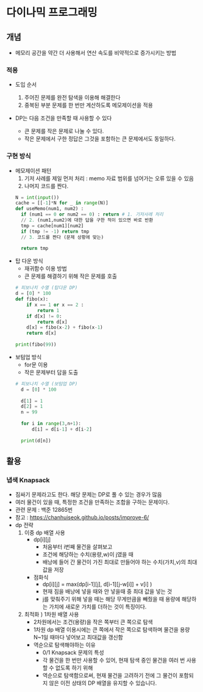 # 다이나믹 프로그래밍
## 개념
- 메모리 공간을 약간 더 사용해서 연산 속도를 비약적으로 증가시키는 방법
### 적용
- 도입 순서
  1. 주어진 문제를 완전 탐색을 이용해 해결한다
  2. 중복된 부분 문제를 한 번만 계산하도록 메모제이션을 적용

- DP는 다음 조건을 만족할 때 사용할 수 있다
  - 큰 문제를 작은 문제로 나눌 수 있다.
  - 작은 문제에서 구한 정답은 그것을 포함하는 큰 문제에서도 동일하다. 

### 구현 방식
- 메모제이션 패턴
  1. 기저 사례를 제일 먼저 처리 : memo 자료 범위를 넘어가는 오류 있을 수 있음
  2. 나머지 코드를 짠다. 
  ```python
  N = int(input()) 
  cache = [[-1]*N for _ in range(N)]
  def useMemo(num1, num2) :
    if (num1 == 0 or num2 == 0) : return # 1. 기저사례 처리
    // 2. (num1,num2)에 대한 답을 구한 적이 있으면 바로 반환
    tmp = cache[num1][num2]
    if (tmp != -1) return tmp 
    // 3. 코드를 짠다 (문제 상황에 맞는)
    
    return tmp
  ```
- 탑 다운 방식
  - 재귀함수 이용 방법
  - 큰 문제를 해결하기 위해 작은 문제를 호출
  ```python
  # 피보나치 수열 (탑다운 DP)
  d = [0] * 100
  def fibo(x):
      if x == 1 or x == 2 :
          return 1
      if d[x] != 0:
          return d[x]
      d[x] = fibo(x-2) + fibo(x-1)
      return d[x]
    
  print(fibo(99))
  ```
- 보텀업 방식
  - for문 이용
  - 작은 문제부터 답을 도출 
  ```python
  # 피보나치 수열 (보텀업 DP)
    d = [0] * 100
      
    d[1] = 1
    d[2] = 1
    n = 99
    
    for i in range(3,n+1):
        d[i] = d[i-1] + d[i-2]
          
    print(d[n])
  ```
## 활용
### 냅색 Knapsack
- 짐싸기 문제라고도 한다. 해당 문제는 DP로 풀 수 있는 경우가 많음
- 여러 물건이 있을 때, 특정한 조건을 만족하는 조합을 구하는 문제이다. 
- 관련 문제 : 백준 12865번
- 참고 : https://chanhuiseok.github.io/posts/improve-6/
- dp 전략
  1. 이중 dp 배열 사용
     - dp[i][j] 
       - 처음부터 i번째 물건을 살펴보고
       - 조건에 해당하는 수치(용량,w)이 j였을 때
       - 배낭에 들어 간 물건이 가진 최대로 만들어야 하는 수치(가치,v)의 최대값을 저장 
     - 점화식 
       - dp[i][j] = max(dp[i-1][j], d[i-1][j-w[i]] + v[i] )
       - 현재 짐을 배낭에 넣을 때와 안 넣을때 중 최대 값을 넣는 것
       - j를 맞춰주기 위해 넣을 때는 해당 무게만큼을 빼줬을 때 용량에 해당하는 가치에 새로운 가치를 더하는 것이 특징이다.
  2. 최적화 ) 1차원 배열 사용
     - 2차원에서는 조건(용량)을 작은 쪽부터 큰 쪽으로 탐색
     - 1차원 dp 배열 이용시에는 큰 쪽에서 작은 쪽으로 탐색하며 물건을 용량 N~1일 때마다 넣어보고 최대값을 갱신함 
     - 역순으로 탐색해야하는 이유
       - 0/1 Knapsack 문제의 특성
       - 각 물건을 한 번만 사용할 수 있어, 현재 탐색 중인 물건을 여러 번 사용할 수 없도록 하기 위해
       - 역순으로 탐색함으로써, 현재 물건을 고려하기 전에 그 물건이 포함되지 않은 이전 상태의 DP 배열을 유지할 수 있습니다.